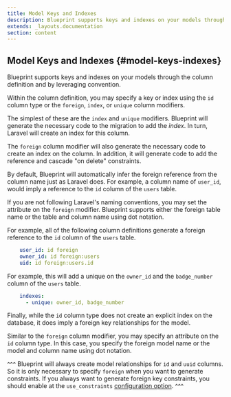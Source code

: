 ```yaml
---
title: Model Keys and Indexes
description: Blueprint supports keys and indexes on your models through the column definition and by leveraging convention.
extends: _layouts.documentation
section: content
---
```

## Model Keys and Indexes {#model-keys-indexes}
Blueprint supports keys and indexes on your models through the column definition and by leveraging convention.

Within the column definition, you may specify a key or index using the `id` column type or the `foreign`, `index`, or `unique` column modifiers.

The simplest of these are the `index` and `unique` modifiers. Blueprint will generate the necessary code to the migration to add the _index_. In turn, Laravel will create an index for this column.

The `foreign` column modifier will also generate the necessary code to create an index on the column. In addition, it will generate code to add the reference and cascade "on delete" constraints.

By default, Blueprint will automatically infer the foreign reference from the column name just as Laravel does. For example, a column name of `user_id`, would imply a reference to the `id` column of the `users` table.

If you are not following Laravel's naming conventions, you may set the attribute on the `foreign` modifier. Blueprint supports either the foreign table name or the table and column name using dot notation.

For example, all of the following column definitions generate a foreign reference to the `id` column of the `users` table.

```yaml
    user_id: id foreign
    owner_id: id foreign:users
    uid: id foreign:users.id
```

For example, this will add a unique on the `owner_id` and the `badge_number` column of the `users` table.

```yaml
    indexes:
      - unique: owner_id, badge_number
```

Finally, while the `id` column type does not create an explicit index on the database, it does imply a foreign key relationships for the model.

Similar to the `foreign` column modifier, you may specify an attribute on the `id` column type. In this case, you specify the foreign model name or the model and column name using dot notation.

^^^
Blueprint will always create model relationships for `id` and `uuid` columns. So it is only necessary to specify `foreign` when you want to generate constraints. If you always want to generate foreign key constraints, you should enable at the `use_constraints` [configuration option](/docs/advanced-configuration).
^^^
